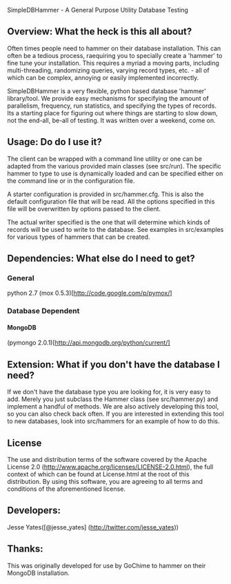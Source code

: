 SimpleDBHammer - A General Purpose Utility Database Testing

## Overview: What the heck is this all about?
Often times people need to hammer on their database installation. This can often be a tedious process, raequiring you to specially create a 'hammer' to fine tune your installation. This requires a myriad a moving parts, including multi-threading, randomizing queries, varying record types, etc. - all of which can be complex, annoying or easily implemented incorrectly.

SimpleDBHammer is a very flexible, python based database 'hammer' library/tool. We provide easy mechanisms for specifying the amount of parallelism, frequency, run statistics, and specifying the types of records. Its a starting place for figuring out where things are starting to slow down, not the end-all, be-all of testing. It was written over a weekend, come on.

## Usage: Do do I use it?
The client can be wrapped with a command line utility or one can be adapted from the various provided main classes (see src/run). The specific hammer to type to use is dynamically loaded and can be specified either on the command line or in the configuration file.

A starter configuration is provided in src/hammer.cfg. This is also the default configuration file that will be read. All the options specified in this file will be overwritten by options passed to the client. 

The actual writer specified is the one that will determine which kinds of records will be used to write to the database. See examples in src/examples for various types of hammers that can be created.

## Dependencies: What else do I need to get?
### General
python 2.7
(mox 0.5.3)[http://code.google.com/p/pymox/]

### Database Dependent
#### MongoDB
(pymongo 2.0.1)[http://api.mongodb.org/python/current/]

## Extension: What if you don't have the database I need?
If we don't have the database type you are looking for, it is very easy to add. Merely you just subclass the Hammer class (see src/hammer.py) and implement a handful of methods. We are also actively developing this tool, so you can also check back often. If you are interested in extending this tool to new databases, look into src/hammers for an example of how to do this.

## License
The use and distribution terms of the software covered by the Apache License 2.0 (http://www.apache.org/licenses/LICENSE-2.0.html), the full context of which can be found at License.html at the root of this distribution. By using this software, you are agreeing to all terms and conditions of the aforementioned license.

## Developers:
Jesse Yates([@jesse_yates] (http://twitter.com/jesse_yates))

## Thanks:
This was originally developed for use by GoChime to hammer on their MongoDB installation.
